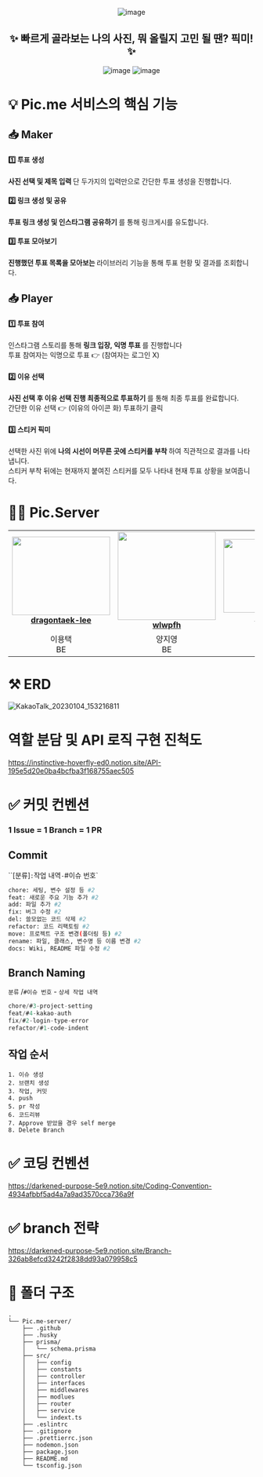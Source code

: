 <div align="center">

![image](https://user-images.githubusercontent.com/79238676/210397614-f9d7549a-0a81-4da4-b432-308581c1b65c.png)

<h2> ✨ 빠르게 골라보는 나의 사진, 뭐 올릴지 고민 될 땐? 픽미! ✨ </h2>

![image](https://user-images.githubusercontent.com/79238676/210467092-feb8707f-9b6f-4e67-92f7-1ba491b05096.png)
![image](https://user-images.githubusercontent.com/79238676/210467191-27e0e42c-e993-4dc6-be45-3b3f2a16af2b.png)

</div>

<h1> 💡 Pic.me 서비스의 핵심 기능 </h1>

<h2> 📥 Maker </h2>
<h4> 1️⃣ 투표 생성</h4>

<div ><strong> 사진 선택 및 제목 입력 </strong> 단 두가지의 입력만으로 간단한 투표 생성을 진행합니다.  <br/>

<h4> 2️⃣ 링크 생성 및 공유</h4>

<div ><strong> 투표 링크 생성 및 인스타그램 공유하기 </strong> 를 통해 링크게시를 유도합니다.  <br/>

<h4> 3️⃣ 투표 모아보기 </h4>

<div ><strong> 진행했던 투표 목록을 모아보는 </strong> 라이브러리 기능을 통해 투표 현황 및 결과를 조회합니다. <br/>

<h2> 📥 Player </h2>
<h4> 1️⃣ 투표 참여</h4>

  <div > 인스타그램 스토리를 통해 <strong> 링크 입장, 익명 투표 </strong> 를 진행합니다</div>
  <div> 투표 참여자는 익명으로 투표 👉 (참여자는 로그인 X)</div>
  
<h4> 2️⃣ 이유 선택</h4>

<div ><strong> 사진 선택 후 이유 선택 진행 최종적으로 투표하기 </strong> 를 통해 최종 투표를 완료합니다. <br/>
  <div> 간단한 이유 선택 👉 (이유의 아이콘 화) 투표하기 클릭 </div>
<h4> 3️⃣ 스티커 픽미  </h4>

<div >선택한 사진 위에  <strong> 나의 시선이 머무른 곳에 스티커를 부착 </strong> 하여 직관적으로 결과를 나타냅니다. <br/>
  <div> 스티커 부착 뒤에는 현재까지 붙여진 스티커를 모두 나타내 현재 투표 상황을 보여줍니다. </div>
  
#  👩‍💻 Pic.Server

<table align="center">
    <tr align="center">
        <td style="min-width: 150px;">
            <a href="https://github.com/Happhee">
              <img src="https://i.kym-cdn.com/photos/images/facebook/001/642/536/91a" width="200" height="160">
              <br />
              <b>dragontaek-lee</b>
            </a>
        </td>
        <td style="min-width: 150px;" background-color="white">
            <a href="https://github.com/woogisea">
              <img src="https://user-images.githubusercontent.com/54241139/210503471-0d79536e-da2c-43c3-8348-c80808a76567.jpg" width="200" height="180">
              <br />
              <b>wlwpfh</b>
            </a> 
        </td>
        <td style="min-width: 150px;">
            <a href="https://github.com/Brokyeom">
              <img src="https://user-images.githubusercontent.com/54241139/210498336-03751639-db63-4bbd-9e6c-679446f0b0da.jpg" width="200" height="150">
              <br />
              <b>GaHee99</b>
            </a>
        </td>
    </tr>
    <tr align="center">
        <td>
           이용택<br/>
           BE
      </td>
        <td>
            양지영<br />
            BE
        </td>
        <td>
            최가희<br />
            BE
        </td>
    </tr>
</table>

# ⚒️ ERD

![KakaoTalk_20230104_153216811](https://user-images.githubusercontent.com/54241139/210499157-923d86f2-7088-4020-9bff-9dae66352436.png)

# 역할 분담 및 API 로직 구현 진척도

https://instinctive-hoverfly-ed0.notion.site/API-195e5d20e0ba4bcfba3f168755aec505

# ✅ 커밋 컨벤션

### 1 Issue = 1 Branch = 1 PR

## Commit

``[분류]` : `작업 내역` - `#이슈 번호`

```bash
chore: 세팅, 변수 설정 등 #2
feat: 새로운 주요 기능 추가 #2
add: 파일 추가 #2
fix: 버그 수정 #2
del: 쓸모없는 코드 삭제 #2
refactor: 코드 리팩토링 #2
move: 프로젝트 구조 변경(폴더링 등) #2
rename: 파일, 클래스, 변수명 등 이름 변경 #2
docs: Wiki, README 파일 수정 #2
```

## Branch Naming

`분류` /`#이슈 번호` - `상세 작업 내역`

```jsx
chore/#3-project-setting
feat/#4-kakao-auth
fix/#2-login-type-error
refactor/#1-code-indent
```

## 작업 순서

```
1. 이슈 생성
2. 브랜치 생성
3. 작업, 커밋
4. push
5. pr 작성
6. 코드리뷰
7. Approve 받았을 경우 self merge
8. Delete Branch
```

# ✅ 코딩 컨벤션

https://darkened-purpose-5e9.notion.site/Coding-Convention-4934afbbf5ad4a7a9ad3570cca736a9f

# ✅ branch 전략

https://darkened-purpose-5e9.notion.site/Branch-326ab8efcd3242f2838dd93a079958c5

# 📁 폴더 구조

```
.
└── Pic.me-server/
    ├── .github
    ├── .husky
    ├── prisma/
    │   └── schema.prisma
    ├── src/
    │   ├── config
    │   ├── constants
    │   ├── controller
    │   ├── interfaces
    │   ├── middlewares
    │   ├── modlues
    │   ├── router
    │   ├── service
    │   └── indext.ts
    ├── .eslintrc
    ├── .gitignore
    ├── .prettierrc.json
    ├── nodemon.json
    ├── package.json
    ├── README.md
    └── tsconfig.json
```
